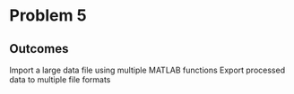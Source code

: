 # Problem 5
## Outcomes
Import a large data file using multiple MATLAB functions
Export processed data to multiple file formats
